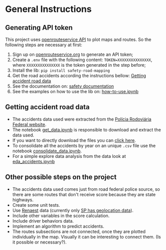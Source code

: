# General Instructions

## Generating API token

This project uses [openrouteservice API](https://openrouteservice.org) to plot maps and routes.
So the following steps are necessary at first:

1. Sign up on [openrouteservice.org](https://openrouteservice.org/dev/#/signup) to generate an API token;
2. Create a `.env` file with the following content: `TOKEN=XXXXXXXXXXXXXXX`, where `XXXXXXXXXXXXXXX` is the token generated in the step before;
3. Install the lib: `pip install safety-road-mapping`
4. Get the road accidents according the instructions bellow: [Getting accident road data](#getting-accident-road-data)
5. See the documentation on: [safety documentation](docs/safety_road_mapping/safety.md)
6. See the examples on how to use the lib on: [how-to-use.ipynb](./safety_road_mapping/examples/how-to-use.ipynb)

## Getting accident road data

- The accidents data used were extracted from the [Polícia Rodoviária Federal website](https://www.gov.br/prf/pt-br).
- The notebook [get_data.ipynb](./safety_road_mapping/extract_data/get_data.ipynb) is responsible to download and extract the data used.
- If you want to directly download the files you can [click here](https://www.gov.br/prf/pt-br/acesso-a-informacao/dados-abertos/dados-abertos-acidentes).
- To consolidate all the accidents by year on an unique `.csv` file use the notebook [consolidate_data.ipynb](./safety_road_mapping/extract_data/consolidate_data.ipynb).
- For a simple explore data analysis from the data look at [eda_accidents.ipynb](./safety_road_mapping/extract_data/eda_accidents.ipynb)

## Other possible steps on the project

- The accidents data used comes just from road federal police source, so there are some routes that don't receive score because they are state highways.
- Create some unit tests.
- Use [Renaest](https://www.gov.br/infraestrutura/pt-br/assuntos/transito/arquivos-denatran/docs/renaest) data (currently only [SP has geolocation data](http://www.infosiga.sp.gov.br)).
- Include other variables in the score calculation.
- Include driver behaviors data.
- Implement an algorithm to predict accidents.
- The routes subsections are not connected, once they are plotted individually in the map. Visually it can be interesting to connect them. (Is it possible or necessary?).

